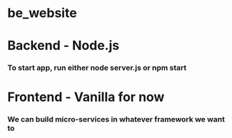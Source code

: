 # be_website

# Backend - Node.js
### To start app, run either node server.js or npm start
# Frontend - Vanilla for now
### We can build micro-services in whatever framework we want to 
